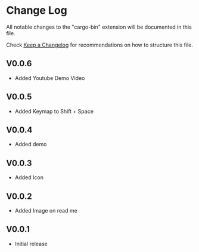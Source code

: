 # Change Log

All notable changes to the "cargo-bin" extension will be documented in this file.

Check [Keep a Changelog](http://keepachangelog.com/) for recommendations on how to structure this file.

## V0.0.6
- Added Youtube Demo Video

## V0.0.5
- Added Keymap to Shift + Space

## V0.0.4
- Added demo

## V0.0.3
- Added Icon

## V0.0.2

- Added Image on read me

## V0.0.1

- Initial release